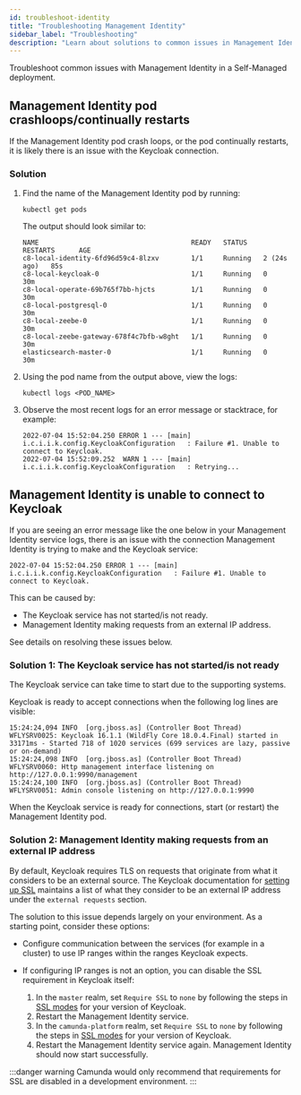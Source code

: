 ```yaml
---
id: troubleshoot-identity
title: "Troubleshooting Management Identity"
sidebar_label: "Troubleshooting"
description: "Learn about solutions to common issues in Management Identity, such as complications connecting to Keycloak."
---
```


Troubleshoot common issues with Management Identity in a Self-Managed deployment.

## Management Identity pod crashloops/continually restarts

If the Management Identity pod crash loops, or the pod continually restarts, it is likely there is an issue with the Keycloak connection.

### Solution

1. Find the name of the Management Identity pod by running:

   ```
   kubectl get pods
   ```

   The output should look similar to:

   ```
   NAME                                      READY   STATUS    RESTARTS      AGE
   c8-local-identity-6fd96d59c4-8lzxv        1/1     Running   2 (24s ago)   85s
   c8-local-keycloak-0                       1/1     Running   0             30m
   c8-local-operate-69b765f7bb-hjcts         1/1     Running   0             30m
   c8-local-postgresql-0                     1/1     Running   0             30m
   c8-local-zeebe-0                          1/1     Running   0             30m
   c8-local-zeebe-gateway-678f4c7bfb-w8ght   1/1     Running   0             30m
   elasticsearch-master-0                    1/1     Running   0             30m
   ```

2. Using the pod name from the output above, view the logs:
   ```
   kubectl logs <POD_NAME>
   ```
3. Observe the most recent logs for an error message or stacktrace, for example:

   ```
   2022-07-04 15:52:04.250 ERROR 1 --- [main] i.c.i.i.k.config.KeycloakConfiguration   : Failure #1. Unable to connect to Keycloak.
   2022-07-04 15:52:09.252  WARN 1 --- [main] i.c.i.i.k.config.KeycloakConfiguration   : Retrying...
   ```

## Management Identity is unable to connect to Keycloak

If you are seeing an error message like the one below in your Management Identity service logs, there is an issue with the connection
Management Identity is trying to make and the Keycloak service:

```
2022-07-04 15:52:04.250 ERROR 1 --- [main] i.c.i.i.k.config.KeycloakConfiguration   : Failure #1. Unable to connect to Keycloak.
```

This can be caused by:

- The Keycloak service has not started/is not ready.
- Management Identity making requests from an external IP address.

See details on resolving these issues below.

### Solution 1: The Keycloak service has not started/is not ready

The Keycloak service can take time to start due to the supporting systems.

Keycloak is ready to accept connections when the following log lines are visible:

```
15:24:24,094 INFO  [org.jboss.as] (Controller Boot Thread) WFLYSRV0025: Keycloak 16.1.1 (WildFly Core 18.0.4.Final) started in 33171ms - Started 718 of 1020 services (699 services are lazy, passive or on-demand)
15:24:24,098 INFO  [org.jboss.as] (Controller Boot Thread) WFLYSRV0060: Http management interface listening on http://127.0.0.1:9990/management
15:24:24,100 INFO  [org.jboss.as] (Controller Boot Thread) WFLYSRV0051: Admin console listening on http://127.0.0.1:9990
```

When the Keycloak service is ready for connections, start (or restart) the Management Identity pod.

### Solution 2: Management Identity making requests from an external IP address

By default, Keycloak requires TLS on requests that originate from what it considers to be an external source. The Keycloak
documentation for [setting up SSL](https://www.keycloak.org/docs/latest/server_admin/#_ssl_modes) maintains
a list of what they consider to be an external IP address under the `external requests` section.

The solution to this issue depends largely on your environment. As a starting point, consider
these options:

- Configure communication between the services (for example in a cluster) to use IP ranges within the
  ranges Keycloak expects.

- If configuring IP ranges is not an option, you can disable the SSL requirement in Keycloak itself:
  1.  In the `master` realm, set `Require SSL` to `none` by following the steps in [SSL modes](https://www.keycloak.org/docs/latest/server_admin/#_ssl_modes) for your version of Keycloak.
  2.  Restart the Management Identity service.
  3.  In the `camunda-platform` realm, set `Require SSL` to `none` by following the steps in [SSL modes](https://www.keycloak.org/docs/latest/server_admin/#_ssl_modes) for your version of Keycloak.
  4.  Restart the Management Identity service again. Management Identity should now start successfully.

:::danger warning
Camunda would only recommend that requirements for SSL are disabled in a development environment.
:::
